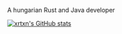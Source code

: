 A hungarian Rust and Java developer



[![xrtxn's GitHub stats](https://github-readme-stats.vercel.app/api?username=xrtxn)](https://github.com/anuraghazra/github-readme-stats)
